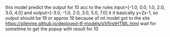 this model predict the output for 10 acc to the rules input=[-1.0, 0.0, 1.0, 2.0, 3.0, 4.0]
    and output=[-3.0, -1.0, 2.0, 3.0, 5.0, 7.0]
    it it basically y=2x-1, so output should be 19 or approx 19 because of ml model
    got to the site https://silenme.github.io/deployed-tf-models/p1/firstHTML.html wait for sometime to get the popup with result for 10
    
